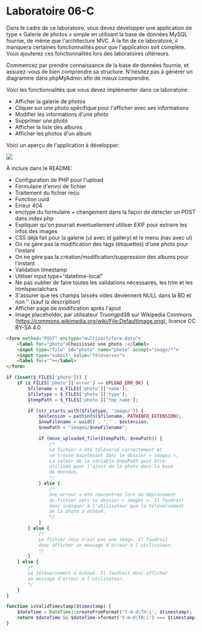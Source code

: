 # Laboratoire 06-C

Dans le cadre de ce laboratoire, vous devez développer une application de type « Galerie de photos » simple en utilisant la base de données MySQL fournie, de même que l'architecture MVC. À la fin de ce laboratoire, il manquera certaines fonctionnalités pour que l'application soit complète. Vous ajouterez ces fonctionnalités lors des laboratoires ultérieurs.

Commencez par prendre connaissance de la base de données fournie, et assurez-vous de bien comprendre sa structure. N'hésitez pas à générer un diagramme dans phpMyAdmin afin de mieux comprendre.

Voici les fonctionnalités que vous devez implémenter dans ce laboratoire:

* Afficher la galerie de photos
* Cliquer sur une photo spécifique pour l'afficher avec ses informations
* Modifier les informations d'une photo
* Supprimer une photo
* Afficher la liste des albums
* Afficher les photos d'un album

Voici un aperçu de l'application à développer:

![](images-readme/demo.gif)



À inclure dans le README:

* Configuration de PHP pour l'upload
* Formulaire d'envoi de fichier
* Traitement du fichier reçu
* Fonction uuid
* Erreur 404
* enctype du formulaire + changement dans la façon de détecter un POST dans index.php
* Expliquer qu'on pourrait éventuellement utiliser EXIF pour extraire les infos des images
* CSS déjà fait pour la galerie (ul avec id gallery) et le menu (nav avec ul)
* On ne gère pas la modification des tags (étiquettes) d'une photo pour l'instant
* On ne gère pas la création/modification/suppression des albums pour l'instant
* Validation timestamp
* Utiliser input type="datetime-local"
* Ne pas oublier de faire toutes les validations nécessaires, les trim et les htmlspecialchars
* S'assurer que les champs laissés vides deviennent NULL dans la BD et non '' (sauf la description)
* Afficher page de modification après l'ajout
* Image placeholder, par utilisateur Truongpd38  sur Wikipedia Commons (https://commons.wikimedia.org/wiki/File:DefaultImage.png), licence CC BY-SA 4.0

```html
<form method="POST" enctype="multipart/form-data">
    <label for="photo">Choisissez une photo :</label>
    <input type="file" id="photo" name="photo" accept="image/*">
    <input type="submit" value="Téléverser">
    <label for=""></label>
</form>
```

```php
if (isset($_FILES['photo'])) {
    if ($_FILES['photo']['error'] == UPLOAD_ERR_OK) {
        $filename = $_FILES['photo']['name'];
        $filetype = $_FILES['photo']['type'];
        $tempPath = $_FILES['photo']['tmp_name'];

        if (str_starts_with($filetype, 'image/')) {
            $extension = pathinfo($filename, PATHINFO_EXTENSION);
            $newFilename = uuid() . '.' . $extension;
            $newPath = "images/$newFilename";

            if (move_uploaded_file($tempPath, $newPath)) {
                /*
                Le fichier a été téléversé correctement et
                se trouve maintenant dans le dossier « images ».
                La valeur de la variable $newPath peut être
                utilisée pour l'ajout de la photo dans la base
                de données.
                */
            } else {
                /*
                Une erreur a été rencontrée lors du déplacement
                du fichier vers le dossier « images ». Il faudrait
                donc indiquer à l'utilisateur que le téléversement
                de la photo a échoué.
                */
            }
        } else {
            /*
            Le fichier reçu n'est pas une image. Il faudrait
            donc afficher un message d'erreur à l'utilisateur.
            */
        }
    } else {
        /*
        Le téléversement a échoué. Il faudrait donc afficher
        un message d'erreur à l'utilisateur.
        */
    }
}
```

```php
function isValidTimestamp($timestamp) {
    $dateTime = DateTime::createFromFormat('Y-m-d\TH:i', $timestamp);    
    return $dateTime && $dateTime->format('Y-m-d\TH:i') === $timestamp;
}
```
